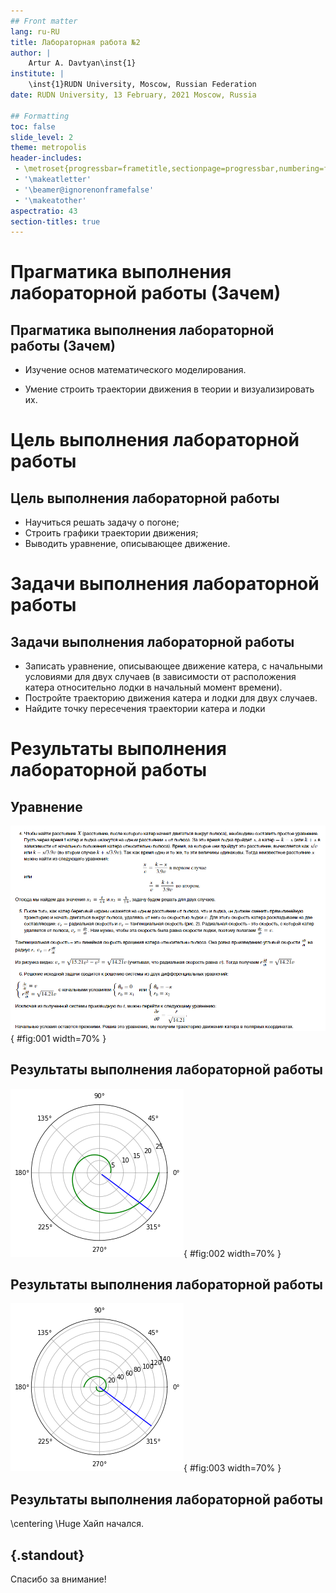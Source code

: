 ```yaml
---
## Front matter
lang: ru-RU
title: Лабораторная работа №2
author: |
	Artur A. Davtyan\inst{1}
institute: |
	\inst{1}RUDN University, Moscow, Russian Federation
date: RUDN University, 13 February, 2021 Moscow, Russia

## Formatting
toc: false
slide_level: 2
theme: metropolis
header-includes: 
 - \metroset{progressbar=frametitle,sectionpage=progressbar,numbering=fraction}
 - '\makeatletter'
 - '\beamer@ignorenonframefalse'
 - '\makeatother'
aspectratio: 43
section-titles: true
---
```


# Прагматика выполнения лабораторной работы (Зачем)

## Прагматика выполнения лабораторной работы (Зачем)

- Изучение основ математического моделирования.

- Умение строить траектории движения в теории и визуализировать их.

# Цель выполнения лабораторной работы

## Цель выполнения лабораторной работы

- Научиться решать задачу о погоне;
- Строить графики траектории движения;
- Выводить уравнение, описывающее движение.

# Задачи выполнения лабораторной работы

## Задачи выполнения лабораторной работы

- Записать уравнение, описывающее движение катера, с начальными условиями для двух случаев (в зависимости от расположения катера относительно лодки в начальный момент времени).
- Постройте траекторию движения катера и лодки для двух случаев.
- Найдите точку пересечения траектории катера и лодки 

# Результаты выполнения лабораторной работы

## Уравнение

![Выведение уравнения, описывающего движение катера](image/1.png){ #fig:001 width=70% }

## Результаты выполнения лабораторной работы

![График 1](image/2.png){ #fig:002 width=70% }

## Результаты выполнения лабораторной работы

![График 2](image/3.png){ #fig:003 width=70% }

## Результаты выполнения лабораторной работы

\centering \Huge Хайп начался.

## {.standout}

Спасибо за внимание!
